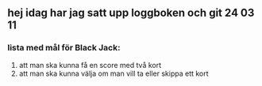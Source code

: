 hej idag har jag satt upp loggboken och git
24 03 11
-------------

### lista med mål för Black Jack:

1. att man ska kunna få en score med två kort
2. att man ska kunna välja om man vill ta eller skippa ett kort
